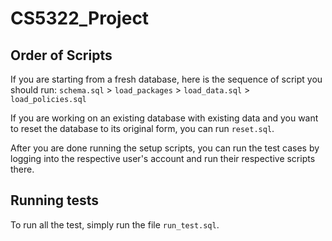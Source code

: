 # CS5322_Project

## Order of Scripts
If you are starting from a fresh database, here is the sequence of script you should run:
`schema.sql` > `load_packages` > `load_data.sql` > `load_policies.sql`

If you are working on an existing database with existing data and you want to reset the database to its original form, you can run `reset.sql`.

After you are done running the setup scripts, you can run the test cases by logging into the respective user's account and run their respective scripts there.

## Running tests
To run all the test, simply run the file `run_test.sql`.